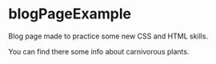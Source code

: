 # blogPageExample
Blog page made to practice some new CSS and HTML skills.

You can find there some info about carnivorous plants.
